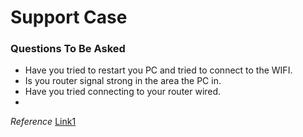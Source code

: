 # Support Case 

### Questions To Be Asked

- Have you tried to restart you PC and tried to connect to the WIFI.
- Is you router signal strong in the area the PC in.
- Have you tried connecting to your router wired.
- 

*Reference* 
[Link1](https://www.forbes.com/home-improvement/internet/cant-connect-to-wifi/)
